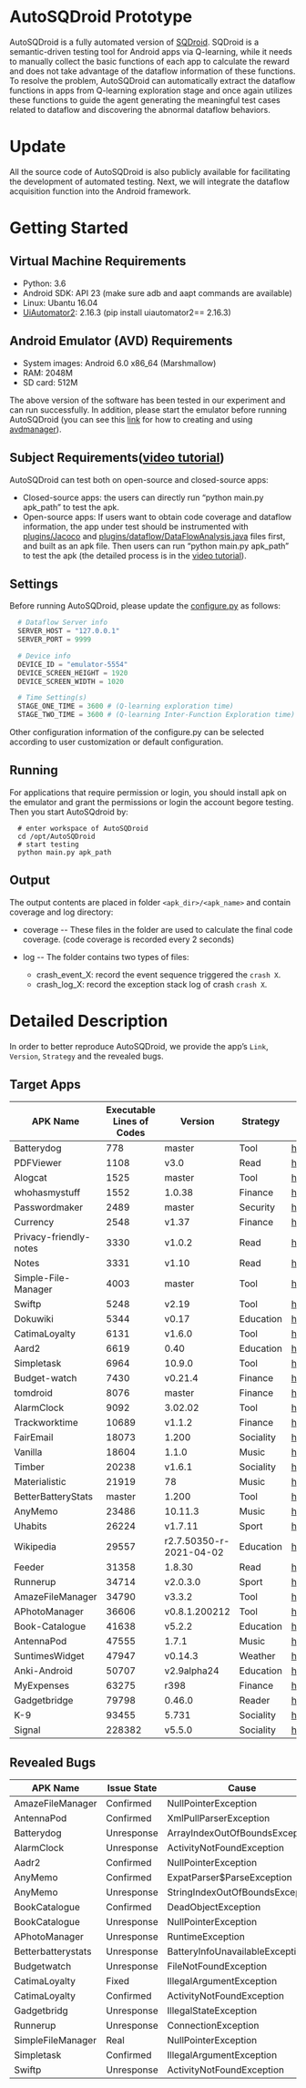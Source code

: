 # AutoSQDroid Prototype
AutoSQDroid is a fully automated version of [SQDroid](https://github.com/androidAppGuard/SQDroid). SQDroid is a semantic-driven testing tool for Android apps via Q-learning, while it needs to manually collect the basic functions of each app to calculate the reward and does not take advantage of the dataflow information of these functions. To resolve the problem, AutoSQDroid can automatically extract the dataflow functions in apps from Q-learning exploration stage and once again utilizes these functions to guide the agent generating the meaningful test cases related to dataflow and discovering the abnormal dataflow behaviors.

# Update
All the source code of AutoSQDroid is also publicly available for facilitating the development of automated testing. Next, we will integrate the dataflow acquisition function into the Android framework.

# Getting Started
## Virtual Machine Requirements
* Python: 3.6
* Android SDK: API 23 (make sure adb and aapt commands are available)
* Linux: Ubantu 16.04
* [UiAutomator2](https://github.com/openatx/uiautomator2): 2.16.3 (pip install uiautomator2== 2.16.3)
## Android Emulator (AVD) Requirements
* System images: Android 6.0 x86_64 (Marshmallow)
* RAM: 2048M
* SD card: 512M

The above version of the software has been tested in our experiment and can run successfully. In addition, please start the emulator before running AutoSQDroid (you can see this [link](https://stackoverflow.com/questions/43275238/how-to-set-system-images-path-when-creating-an-android-avd) for how to creating and using [avdmanager](https://developer.android.com/studio/command-line/avdmanager)). 

## Subject Requirements([video tutorial](https://1drv.ms/u/s!AhrQLCaSmZgwamuImvbWUv_1pek?e=fiWDdt))
AutoSQDroid can test both on open-source and closed-source apps:
* Closed-source apps: the users can directly run “python main.py apk_path” to test the apk.
* Open-source apps: If users want to obtain code coverage and dataflow information, the app under test should be instrumented with [plugins/Jacoco](https://github.com/androidAppGuard/AutoSQDroid/tree/main/plugins/jacoco) and [plugins/dataflow/DataFlowAnalysis.java](https://github.com/androidAppGuard/AutoSQDroid/tree/main/plugins/dataflow) files first, and built as an apk file. Then users can run “python main.py apk_path” to test the apk (the detailed process is in the [video tutorial](https://1drv.ms/u/s!AhrQLCaSmZgwamuImvbWUv_1pek?e=fiWDdt)). 

## Settings
Before running AutoSQDroid, please update the [configure.py](https://github.com/androidAppGuard/AutoSQDroid/blob/main/AutoSQDroid/configure.py) as follows:
```python
  # Dataflow Server info
  SERVER_HOST = "127.0.0.1"
  SERVER_PORT = 9999

  # Device info
  DEVICE_ID = "emulator-5554"
  DEVICE_SCREEN_HEIGHT = 1920
  DEVICE_SCREEN_WIDTH = 1020

  # Time Setting(s)
  STAGE_ONE_TIME = 3600 # (Q-learning exploration time)
  STAGE_TWO_TIME = 3600 # (Q-learning Inter-Function Exploration time)

```
Other configuration information of the configure.py can be selected according to user customization or default configuration.

## Running
For applications that require permission or login, you should install apk on the emulator and grant the permissions or login the account begore testing. Then you start AutoSQdroid by:
```shell
  # enter workspace of AutoSQDroid
  cd /opt/AutoSQDroid 
  # start testing
  python main.py apk_path
```
## Output
The output contents are placed in folder ``<apk_dir>/<apk_name>`` and contain coverage and log directory:
* coverage -- These files in the folder are used to calculate the final code coverage. (code coverage is recorded every 2 seconds)

* log -- The folder contains two types of files:
	* crash_event_X: record the event sequence triggered the ``crash X``. 
	* crash_log_X: record the exception stack log of crash ``crash X``.

# Detailed Description
In order to better reproduce AutoSQDroid, we provide the app’s ``Link``, ``Version``, ``Strategy`` and the revealed bugs.
## Target Apps
|APK Name| Executable Lines of Codes| Version|Strategy|GIthub Link|
|---|---|---|---|---|
| Batterydog | 778 | master | Tool | <https://sourceforge.net/p/andbatdog/code/HEAD/tree/> |
| PDFViewer | 1108 | v3.0 | Read | <https://github.com/JavaCafe01/PdfViewer/tree/v3.0> |
| Alogcat | 1525 | master | Tool | <https://archive.softwareheritage.org/browse/origin/http://alogcat.googlecode.com/svn//directory/> |
| whohasmystuff | 1552 |1.0.38 | Finance | <https://gitlab.com/stovocor/whohasmystuff/-/tree/1.0.38> |
| Passwordmaker | 2489 |master | Security | <https://github.com/tasermonkey/android-passwordmaker> |
| Currency | 2548 |v1.37 | Finance | <https://github.com/billthefarmer/currency/tree/v1.37> |
| Privacy-friendly-notes | 3330 |v1.0.2 | Read | <https://github.com/SecUSo/privacy-friendly-notes/tree/v1.0.2> |
| Notes | 3331 |v1.10 | Read | <https://github.com/billthefarmer/notes/tree/v1.10> |
| Simple-File-Manager | 4003 |master | Tool| <https://github.com/mick88/filemanager> |
| Swiftp | 5248 |v2.19 | Tool | <https://github.com/ppareit/swiftp/tree/v2.19> |
| Dokuwiki | 5344 |v0.17 | Education | <https://github.com/fabienli/DokuwikiAndroid/tree/v0.17> |
| CatimaLoyalty | 6131 |v1.6.0 | Tool | <https://github.com/CatimaLoyalty/Android/tree/v1.6.0> |
| Aard2 | 6619 |0.40 | Education | <https://github.com/itkach/aard2-android/tree/0.40> |
| Simpletask | 6964 |10.9.0 | Tool | <https://github.com/mpcjanssen/simpletask-android/tree/10.9.0> |
| Budget-watch | 7430 |v0.21.4 | Finance | <https://github.com/brarcher/budget-watch/tree/v0.21.4> |
| tomdroid | 8076 |master | Finance | <https://github.com/tomboy-notes/tomdroid> |
| AlarmClock | 9092 |3.02.02 | Tool | <https://github.com/yuriykulikov/AlarmClock/tree/3.02.02>  |
| Trackworktime | 10689| v1.1.2 | Finance | <https://github.com/mathisdt/trackworktime/tree/v1.1.2> |
| FairEmail | 18073 |1.200 |Sociality | <https://github.com/M66B/FairEmail/tree/1.200> |
| Vanilla | 18604 |1.1.0 | Music | <https://github.com/vanilla-music/vanilla/tree/1.1.0> |
| Timber | 20238 |v1.6.1 | Sociality | <https://github.com/fabmazz/Timber/tree/v1.6.1>  |
| Materialistic | 21919 |78 | Music | <https://github.com/hidroh/materialistic/tree/78> |
| BetterBatteryStats | master |1.200 | Tool | <https://github.com/asksven/BetterBatteryStats/tree/master> |
| AnyMemo | 23486 |10.11.3 |Music | <https://github.com/helloworld1/AnyMemo/tree/10.11.3> |
| Uhabits | 26224 |v1.7.11 | Sport | <https://github.com/iSoron/uhabits/tree/v1.7.11>  |
| Wikipedia | 29557 | r2.7.50350-r-2021-04-02 | Education | <https://github.com/wikimedia/apps-android-wikipedia/tree/r/2.7.50350-r-2021-04-02> |
| Feeder | 31358 |1.8.30 | Read | <https://gitlab.com/spacecowboy/Feeder/-/tree/1.8.30> |
| Runnerup | 34714 | v2.0.3.0 | Sport | <https://github.com/jonasoreland/runnerup/tree/v2.0.3.0> |
| AmazeFileManager | 34790 |v3.3.2 | Tool | <https://github.com/TeamAmaze/AmazeFileManager/tree/v3.3.2>  |
| APhotoManager | 36606 |v0.8.1.200212 | Tool | <https://github.com/k3b/APhotoManager/tree/v0.8.1.200212> |
| Book-Catalogue | 41638 |v5.2.2 | Education | <https://github.com/eleybourn/Book-Catalogue/tree/v5.2.2> |
| AntennaPod | 47555 | 1.7.1 | Music | <https://github.com/AntennaPod/AntennaPod/tree/1.7.1> |
| SuntimesWidget | 47947 |v0.14.3 | Weather | <https://github.com/forrestguice/SuntimesWidget/tree/v0.14.3>  |
| Anki-Android | 50707 | v2.9alpha24 | Education | <https://github.com/ankidroid/Anki-Android/tree/v2.9alpha24> |
| MyExpenses | 63275 | r398 | Finance | <https://github.com/mtotschnig/MyExpenses/tree/r398> |
| Gadgetbridge | 79798 | 0.46.0 | Reader | <https://codeberg.org/Freeyourgadget/Gadgetbridge/src/tag/0.46.0> |
| K-9 | 93455 | 5.731 | Sociality | <https://github.com/k9mail/k-9/tree/5.731> |
| Signal | 228382 | v5.5.0 | Sociality | <https://github.com/signalapp/Signal-Android/tree/v5.5.0> |

## Revealed Bugs
|APK Name| Issue State | Cause | Details |
|---|---|---|---|
| AmazeFileManager | Confirmed | NullPointerException | <https://github.com/TeamAmaze/AmazeFileManager/issues/3311> |
| AntennaPod | Confirmed | XmlPullParserException | <https://github.com/AntennaPod/AntennaPod/issues/5885> |
| Batterydog | Unresponse | ArrayIndexOutOfBoundsException | <https://sourceforge.net/p/andbatdog/discussion/957397/thread/97a9f569f4/> |
| AlarmClock | Unresponse | ActivityNotFoundException | <https://github.com/yuriykulikov/AlarmClock/issues/451> |
| Aadr2  | Confirmed | NullPointerException | <https://github.com/itkach/aard2-android/issues/90> |
| AnyMemo  | Confirmed | ExpatParser$ParseException | <https://github.com/helloworld1/AnyMemo/issues/525> |
| AnyMemo  | Unresponse | StringIndexOutOfBoundsException | <https://github.com/helloworld1/AnyMemo/issues/526> |
| BookCatalogue  | Confirmed | DeadObjectException | <https://github.com/eleybourn/Book-Catalogue/issues/877> |
| BookCatalogue  | Unresponse | NullPointerException | <https://github.com/eleybourn/Book-Catalogue/issues/878> |
| APhotoManager  | Unresponse | RuntimeException | <https://github.com/k3b/APhotoManager/issues/200> |
| Betterbatterystats  | Unresponse | BatteryInfoUnavailableException  | <https://github.com/asksven/BetterBatteryStats/issues/888> |
| Budgetwatch | Unresponse | FileNotFoundException | <https://github.com/brarcher/budget-watch/issues/216> |
| CatimaLoyalty | Fixed | IllegalArgumentException | <https://github.com/CatimaLoyalty/Android/issues/881> |
| CatimaLoyalty | Confirmed | ActivityNotFoundException | <https://github.com/CatimaLoyalty/Android/issues/880> |
| Gadgetbridg | Unresponse | IllegalStateException | <https://codeberg.org/Freeyourgadget/Gadgetbridge/issues/2659> |
| Runnerup | Unresponse | ConnectionException | <https://github.com/jonasoreland/runnerup/issues/1109> |
| SimpleFileManager | Real | NullPointerException | <https://github.com/mick88/filemanager/issues/13> |
| Simpletask | Confirmed | IllegalArgumentException | <https://github.com/mpcjanssen/simpletask-android/issues/1172> |
| Swiftp | Unresponse | ActivityNotFoundException  | <https://github.com/ppareit/swiftp/issues/174> |
